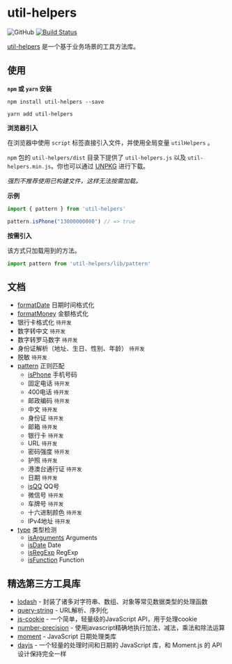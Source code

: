 # util-helpers

![GitHub](https://img.shields.io/github/license/doly-dev/util-helpers.svg)
[![Build Status](https://travis-ci.org/doly-dev/util-helpers.svg?branch=master)](https://travis-ci.org/doly-dev/util-helpers)

[util-helpers](https://doly-dev.github.io/util-helpers/index.html) 是一个基于业务场景的工具方法库。

## 使用

**`npm` 或 `yarn` 安装**

```shell
npm install util-helpers --save
```

```shell
yarn add util-helpers
```

**浏览器引入**

在浏览器中使用 `script` 标签直接引入文件，并使用全局变量 `utilHelpers` 。

`npm` 包的 `util-helpers/dist` 目录下提供了 `util-helpers.js` 以及 `util-helpers.min.js`。你也可以通过 [UNPKG](https://unpkg.com/util-helpers@latest/dist/) 进行下载。

*强烈不推荐使用已构建文件，这样无法按需加载。*

**示例**

```javascript
import { pattern } from 'util-helpers'

pattern.isPhone("13000000000") // => true
```

**按需引入**

该方式只加载用到的方法。

```javascript
import pattern from 'util-helpers/lib/pattern'
```

## 文档

- [formatDate](https://doly-dev.github.io/util-helpers/module-formatDate.html) 日期时间格式化
- [formatMoney](https://doly-dev.github.io/util-helpers/module-formatMoney.html) 金额格式化
- 银行卡格式化 `待开发`
- 数字转中文 `待开发`
- 数字转罗马数字 `待开发`
- 身份证解析（地址、生日、性别、年龄） `待开发`
- 脱敏 `待开发`
- [pattern](https://doly-dev.github.io/util-helpers/module-pattern.html) 正则匹配
    - [isPhone](https://doly-dev.github.io/util-helpers/module-pattern_isPhone.html) 手机号码
    - 固定电话 `待开发`
    - 400电话 `待开发`
    - 邮政编码 `待开发`
    - 中文 `待开发`
    - 身份证 `待开发`
    - 邮箱 `待开发`
    - 银行卡 `待开发`
    - URL `待开发`
    - 密码强度 `待开发`
    - 护照 `待开发`
    - 港澳台通行证 `待开发`
    - 日期 `待开发`
    - [isQQ](https://doly-dev.github.io/util-helpers/module-pattern_isQQ.html) QQ号
    - 微信号 `待开发`
    - 车牌号 `待开发`
    - 十六进制颜色 `待开发`
    - IPv4地址 `待开发`
- [type](https://doly-dev.github.io/util-helpers/module-type.html) 类型检测
    - [isArguments](https://doly-dev.github.io/util-helpers/module-type_isArguments.html) Arguments
    - [isDate](https://doly-dev.github.io/util-helpers/module-type_isDate.html) Date
    - [isRegExp](https://doly-dev.github.io/util-helpers/module-type_isRegExp.html) RegExp
    - [isFunction](https://doly-dev.github.io/util-helpers/module-type_isFunction.html) Function

## 精选第三方工具库

- [lodash](https://www.npmjs.com/package/lodash) - 封装了诸多对字符串、数组、对象等常见数据类型的处理函数
- [query-string](https://www.npmjs.com/package/query-string) - URL解析、序列化
- [js-cookie](https://www.npmjs.com/package/js-cookie) - 一个简单，轻量级的JavaScript API，用于处理cookie
- [number-precision](https://www.npmjs.com/package/number-precision) - 使用javascript精确地执行加法，减法，乘法和除法运算
- [moment](http://momentjs.cn/) - JavaScript 日期处理类库
- [dayjs](https://github.com/iamkun/dayjs) - 一个轻量的处理时间和日期的 JavaScript 库，和 Moment.js 的 API 设计保持完全一样



